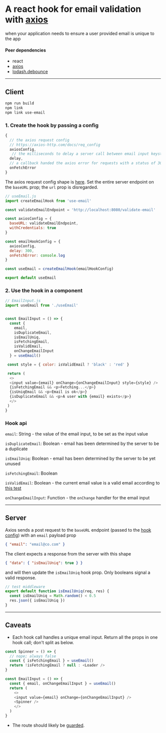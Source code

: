 # A react hook for email validation with [axios](https://axios-http.com/)

when your application needs to ensure a user provided email is unique to the app

#### Peer dependencies 

- react  
- [axios](https://axios-http.com/)
- [lodash.debounce](https://www.npmjs.com/package/lodash.debounce)

---

## Client

```bash
npm run build 
npm link 
npm link use-email
```

### 1. Create the hook by passing a config
```javascript 
{
  // the axios request config
  // https://axios-http.com/docs/req_config
  axiosConfig,
   // the milliseconds to delay a server call between email input keystrokes
  delay,
  // a callback handed the axios error for requests with a status of 300+; defaults to console.log
  onFetchError
}

```
The axios request config shape is [here](https://axios-http.com/docs/req_config). Set the entire server endpoint on the `baseURL` prop; the `url` prop is disregarded.

```javascript
// useEmail.js
import createEmailHook from 'use-email'

const validateEmailEndpoint = 'http://localhost:8080/validate-email'

const axiosConfig = {
  baseURL: validateEmailEndpoint,
  withCredentials: true
}

const emailHookConfig = {
  axiosConfig,
  delay: 300,
  onFetchError: console.log
}

const useEmail = createEmailHook(emailHookConfig)

export default useEmail
```

### 2. Use the hook in a component

```javascript
// EmailInput.js
import useEmail from './useEmail'


const EmailInput = () => {
  const {
    email,
    isDuplicateEmail,
    isEmailUniq,
    isFetchingEmail,
    isValidEmail,
    onChangeEmailInput
  } = useEmail()

 const style = { color: isValidEmail ? 'black' : 'red' }

 return (
  <>
  <input value={email} onChange={onChangeEmailInput} style={style} />
  {isFetchingEmail && <p>Fetching...</p>}
  {isUniqEmail && <p>Email is ok</p>}
  {isDuplicateEmail && <p>A user with {email} exists</p>}
  </>
 )
}
```

### Hook api 

`email`: String - the value of the email input, to be set as the input value

`isDuplicateEmail`: Boolean - email has been determined by the server to be a duplicate

`isEmailUniq`: Boolean - email has been determined by the server to be yet unused

`isFetchingEmail`: Boolean

`isValidEmail`: Boolean - the current email value is a valid email according to [this test](https://github.com/crshmk/use-email/blob/master/src/isEmail.js)

`onChangeEmailInput`: Function - the `onChange` handler for the email input

---

## Server

Axios sends a post request to the `baseURL` endpoint (passed to the [hook config](https://github.com/crshmk/use-email#1-create-the-hook-by-passing-a-config)) with an `email` payload prop
```json
{ "email": "email@co.com" }
```

The client expects a response from the server with this shape 
```json
{ "data": { "isEmailUniq": true } }
```
and will then update the `isEmailUniq` hook prop. Only booleans signal a valid response.

```javascript 
// test middleware
export default function isEmailUniq(req, res) {
  const isEmailUniq = Math.random() < 0.5
  res.json({ isEmailUniq })
}
```


---

## Caveats 

- Each hook call handles a unique email input. Return all the props in one hook call; don't split as below. 

```javascript
const Spinner = () => {
  // nope; always false
  const { isFetchingEmail } = useEmail()
  return !isFetchingEmail ? null : <Loader />
}

const EmailInput = () => {
  const { email, onChangeEmailInput } = useEmail()
  return (
    <>
    <input value={email} onChange={onChangeEmailInput} />
    <Spinner />
    </>
  ) 
}
```

- The route should likely be [guarded](https://www.npmjs.com/package/express-throttle). 